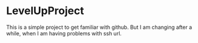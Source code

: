 # LevelUpProject
This is a simple project to get familiar with github. But I am changing after a while, when I am having problems with ssh url.